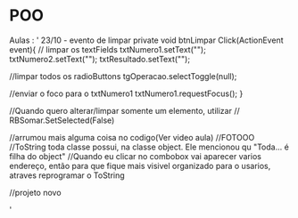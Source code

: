 # POO
Aulas
: '
23/10 - evento de limpar
private void btnLimpar Click(ActionEvent event){
  // limpar os textFields
  txtNumero1.setText("");
  txtNumero2.setText("");
  txtResultado.setText("");
  
  //limpar todos os radioButtons
  tgOperacao.selectToggle(null);
  
  //enviar o foco para o txtNumero1
  txtNumero1.requestFocus();
}

//Quando quero alterar/limpar  somente um elemento, utilizar 
// RBSomar.SetSelected(False)

//arrumou mais alguma coisa no codigo(Ver video aula)
//FOTOOO
//ToString toda classe possui, na classe object. Ele mencionou qu "Toda... é filha do object"
//Quando eu clicar no combobox vai aparecer varios endereço, então para que fique mais visivel organizado para o usarios, atraves reprogramar o ToString

//projeto novo

'
